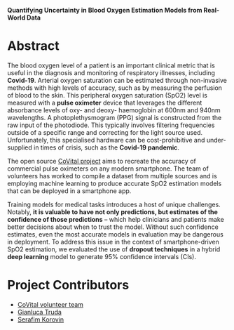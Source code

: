 **Quantifying Uncertainty in Blood Oxygen Estimation Models from Real-World Data**

# Abstract
The blood oxygen level of a patient is an important clinical metric that is useful in the diagnosis and monitoring of respiratory illnesses, including **Covid-19**. Arterial oxygen saturation can be estimated through non-invasive methods with high levels of accuracy, such as by measuring the perfusion of blood to the skin. This peripheral oxygen saturation (SpO2) level is measured with a **pulse oximeter** device that leverages the different absorbance levels of oxy- and deoxy- haemoglobin at 600nm and 940nm wavelengths. A photoplethysmogram (PPG) signal is constructed from the raw input of the photodiode. This typically involves filtering frequencies outside of a specific range and correcting for the light source used. Unfortunately, this specialised hardware can be cost-prohibitive and under-supplied in times of crisis, such as the **Covid-19 pandemic**.

The open source [CoVital project](https://www.covital.org/) aims to recreate the accuracy of commercial pulse oximeters on any modern smartphone. The team of volunteers has worked to compile a dataset from multiple sources and is employing machine learning to produce accurate SpO2 estimation models that can be deployed in a smartphone app.

Training models for medical tasks introduces a host of unique challenges. Notably, **it is valuable to have not only predictions, but estimates of the confidence of those predictions** – which help clinicians and patients make better decisions about when to trust the model. Without such confidence estimates, even the most accurate models in evaluation may be dangerous in deployment. To address this issue in the context of smartphone-driven SpO2 estimation, we evaluated the use of **dropout techniques** in a hybrid **deep learning** model to generate 95% confidence intervals (CIs).

# Project Contributors
* [CoVital volunteer team](https://github.com/CoVital-Project/Spo2_evaluation/graphs/contributors)
* [Gianluca Truda](https://github.com/gianlucatruda)
* [Serafim Korovin](https://github.com/Serafim179)
